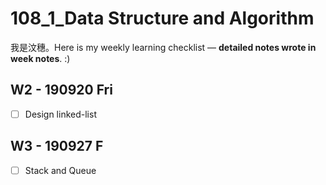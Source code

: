 # 108_1_Data Structure and Algorithm
我是汶穗。Here is my weekly learning checklist — **detailed notes wrote in week notes**. :)  

  
## W2 - 190920 Fri
- [ ] Design linked-list

## W3 - 190927 F
- [ ] Stack and Queue

